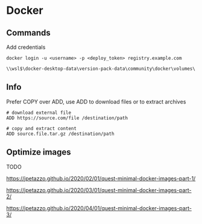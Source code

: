 # Docker

## Commands

Add credentials

````
docker login -u <username> -p <deploy_token> registry.example.com
````


````
\\wsl$\docker-desktop-data\version-pack-data\community\docker\volumes\
````

## Info

Prefer COPY over ADD, use ADD to download files or to extract archives

````
# download external file
ADD https://source.com/file /destination/path

# copy and extract content
ADD source.file.tar.gz /destination/path
````

## Optimize images

TODO

https://jpetazzo.github.io/2020/02/01/quest-minimal-docker-images-part-1/

https://jpetazzo.github.io/2020/03/01/quest-minimal-docker-images-part-2/

https://jpetazzo.github.io/2020/04/01/quest-minimal-docker-images-part-3/

